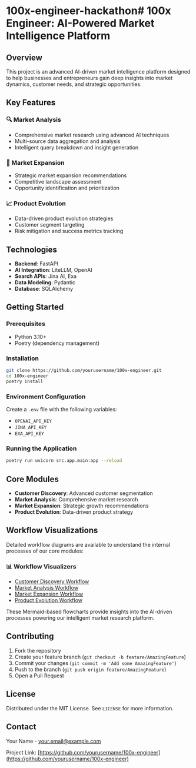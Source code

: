 # 100x-engineer-hackathon# 100x Engineer: AI-Powered Market Intelligence Platform

## Overview

This project is an advanced AI-driven market intelligence platform designed to help businesses and entrepreneurs gain deep insights into market dynamics, customer needs, and strategic opportunities.

## Key Features

### 🔍 Market Analysis
- Comprehensive market research using advanced AI techniques
- Multi-source data aggregation and analysis
- Intelligent query breakdown and insight generation

### 🚀 Market Expansion
- Strategic market expansion recommendations
- Competitive landscape assessment
- Opportunity identification and prioritization

### 📈 Product Evolution
- Data-driven product evolution strategies
- Customer segment targeting
- Risk mitigation and success metrics tracking

## Technologies

- **Backend**: FastAPI
- **AI Integration**: LiteLLM, OpenAI
- **Search APIs**: Jina AI, Exa
- **Data Modeling**: Pydantic
- **Database**: SQLAlchemy

## Getting Started

### Prerequisites
- Python 3.10+
- Poetry (dependency management)

### Installation

```bash
git clone https://github.com/yourusername/100x-engineer.git
cd 100x-engineer
poetry install
```

### Environment Configuration

Create a `.env` file with the following variables:
- `OPENAI_API_KEY`
- `JINA_API_KEY`
- `EXA_API_KEY`

### Running the Application

```bash
poetry run uvicorn src.app.main:app --reload
```

## Core Modules

- **Customer Discovery**: Advanced customer segmentation
- **Market Analysis**: Comprehensive market research
- **Market Expansion**: Strategic growth recommendations
- **Product Evolution**: Data-driven product strategy

## Workflow Visualizations

Detailed workflow diagrams are available to understand the internal processes of our core modules:

### 📊 Workflow Visualizers
- [Customer Discovery Workflow](docs/workflow_visualizer/customer_discovery.md)
- [Market Analysis Workflow](docs/workflow_visualizer/market_analyser.md)
- [Market Expansion Workflow](docs/workflow_visualizer/market_expansion.md)
- [Product Evolution Workflow](docs/workflow_visualizer/product_evolution.md)

These Mermaid-based flowcharts provide insights into the AI-driven processes powering our intelligent market research platform.

## Contributing

1. Fork the repository
2. Create your feature branch (`git checkout -b feature/AmazingFeature`)
3. Commit your changes (`git commit -m 'Add some AmazingFeature'`)
4. Push to the branch (`git push origin feature/AmazingFeature`)
5. Open a Pull Request

## License

Distributed under the MIT License. See `LICENSE` for more information.

## Contact

Your Name - your.email@example.com

Project Link: [https://github.com/yourusername/100x-engineer](https://github.com/yourusername/100x-engineer)
